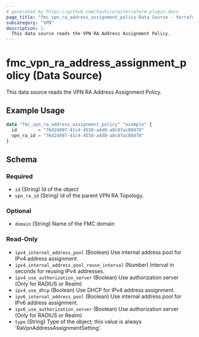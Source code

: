 ```yaml
---
# generated by https://github.com/hashicorp/terraform-plugin-docs
page_title: "fmc_vpn_ra_address_assignment_policy Data Source - terraform-provider-fmc"
subcategory: "VPN"
description: |-
  This data source reads the VPN RA Address Assignment Policy.
---
```


# fmc_vpn_ra_address_assignment_policy (Data Source)

This data source reads the VPN RA Address Assignment Policy.

## Example Usage

```terraform
data "fmc_vpn_ra_address_assignment_policy" "example" {
  id        = "76d24097-41c4-4558-a4d0-a8c07ac08470"
  vpn_ra_id = "76d24097-41c4-4558-a4d0-a8c07ac08470"
}
```

<!-- schema generated by tfplugindocs -->
## Schema

### Required

- `id` (String) Id of the object
- `vpn_ra_id` (String) Id of the parent VPN RA Topology.

### Optional

- `domain` (String) Name of the FMC domain

### Read-Only

- `ipv4_internal_address_pool` (Boolean) Use internal address pool for IPv4 address assignment.
- `ipv4_internal_address_pool_reuse_interval` (Number) Interval in seconds for reusing IPv4 addresses.
- `ipv4_use_authorization_server` (Boolean) Use authorization server (Only for RADIUS or Realm)
- `ipv4_use_dhcp` (Boolean) Use DHCP for IPv4 address assignment.
- `ipv6_internal_address_pool` (Boolean) Use internal address pool for IPv6 address assignment.
- `ipv6_use_authorization_server` (Boolean) Use authorization server (Only for RADIUS or Realm)
- `type` (String) Type of the object; this value is always 'RaVpnAddressAssignmentSetting'.
